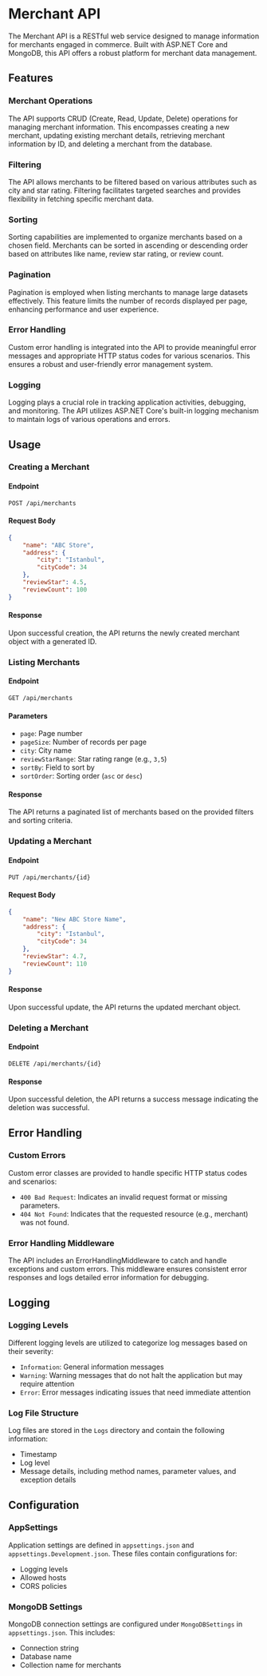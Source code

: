 # Merchant API

The Merchant API is a RESTful web service designed to manage information for merchants engaged in commerce. Built with ASP.NET Core and MongoDB, this API offers a robust platform for merchant data management.


## Features

### Merchant Operations

The API supports CRUD (Create, Read, Update, Delete) operations for managing merchant information. This encompasses creating a new merchant, updating existing merchant details, retrieving merchant information by ID, and deleting a merchant from the database.

### Filtering

The API allows merchants to be filtered based on various attributes such as city and star rating. Filtering facilitates targeted searches and provides flexibility in fetching specific merchant data.

### Sorting

Sorting capabilities are implemented to organize merchants based on a chosen field. Merchants can be sorted in ascending or descending order based on attributes like name, review star rating, or review count.

### Pagination

Pagination is employed when listing merchants to manage large datasets effectively. This feature limits the number of records displayed per page, enhancing performance and user experience.

### Error Handling

Custom error handling is integrated into the API to provide meaningful error messages and appropriate HTTP status codes for various scenarios. This ensures a robust and user-friendly error management system.

### Logging

Logging plays a crucial role in tracking application activities, debugging, and monitoring. The API utilizes ASP.NET Core's built-in logging mechanism to maintain logs of various operations and errors.

## Usage

### Creating a Merchant

#### Endpoint

`POST /api/merchants`

#### Request Body

```json
{
    "name": "ABC Store",
    "address": {
        "city": "Istanbul",
        "cityCode": 34
    },
    "reviewStar": 4.5,
    "reviewCount": 100
}
```

#### Response

Upon successful creation, the API returns the newly created merchant object with a generated ID.

### Listing Merchants

#### Endpoint

`GET /api/merchants`

#### Parameters

- `page`: Page number
- `pageSize`: Number of records per page
- `city`: City name
- `reviewStarRange`: Star rating range (e.g., `3,5`)
- `sortBy`: Field to sort by
- `sortOrder`: Sorting order (`asc` or `desc`)

#### Response

The API returns a paginated list of merchants based on the provided filters and sorting criteria.

### Updating a Merchant

#### Endpoint

`PUT /api/merchants/{id}`

#### Request Body

```json
{
    "name": "New ABC Store Name",
    "address": {
        "city": "Istanbul",
        "cityCode": 34
    },
    "reviewStar": 4.7,
    "reviewCount": 110
}
```

#### Response

Upon successful update, the API returns the updated merchant object.

### Deleting a Merchant

#### Endpoint

`DELETE /api/merchants/{id}`

#### Response

Upon successful deletion, the API returns a success message indicating the deletion was successful.

## Error Handling

### Custom Errors

Custom error classes are provided to handle specific HTTP status codes and scenarios:

- `400 Bad Request`: Indicates an invalid request format or missing parameters.
- `404 Not Found`: Indicates that the requested resource (e.g., merchant) was not found.

### Error Handling Middleware

The API includes an ErrorHandlingMiddleware to catch and handle exceptions and custom errors. This middleware ensures consistent error responses and logs detailed error information for debugging.

## Logging

### Logging Levels

Different logging levels are utilized to categorize log messages based on their severity:

- `Information`: General information messages
- `Warning`: Warning messages that do not halt the application but may require attention
- `Error`: Error messages indicating issues that need immediate attention

### Log File Structure

Log files are stored in the `Logs` directory and contain the following information:

- Timestamp
- Log level
- Message details, including method names, parameter values, and exception details

## Configuration

### AppSettings

Application settings are defined in `appsettings.json` and `appsettings.Development.json`. These files contain configurations for:

- Logging levels
- Allowed hosts
- CORS policies

### MongoDB Settings

MongoDB connection settings are configured under `MongoDBSettings` in `appsettings.json`. This includes:

- Connection string
- Database name
- Collection name for merchants
